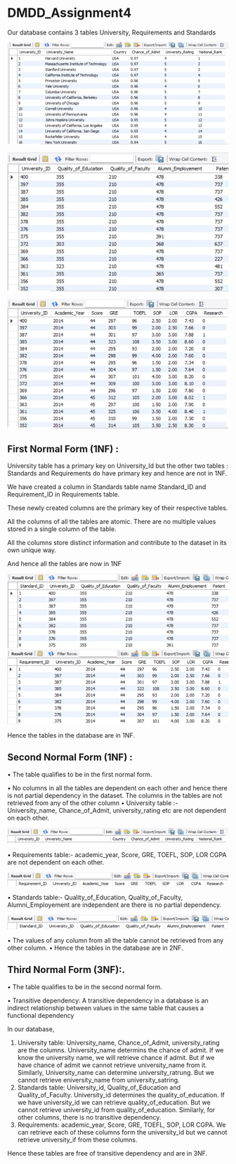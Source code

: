 # DMDD_Assignment4

Our database contains 3 tables University, Requirements and Standards 

![Class Diagram](images/University.jpg)

![Class Diagram](images/Standards.jpg)

![Class Diagram](images/Requirements.jpg)

## First Normal Form (1NF) :

University table has a primary key on University_Id but the other two tables : Standards and Requirements do have primary key and hence are not in 1NF. 

We have created a column in Standards table name Standard_ID and Requirement_ID in Requirements table.

These newly created columns are the primary key of their respective tables.

All the columns of all the tables are atomic. There are no multiple values stored in a single column of the table.

All the columns store distinct information and contribute to the dataset in its own unique way.

And hence all the tables are now in 1NF

![Class Diagram](images/Picture1.jpg)
![Class Diagram](images/primary_key.jpg)

Hence the tables in the database are in 1NF.

## Second Normal Form (1NF) :

•	The table qualifies to be in the first normal form.

•	No columns in all the tables are dependent on each other and hence there is not partial dependency in the dataset. The columns in the tables are not retrieved from any of the other column
•	University table :- University_name, Chance_of_Admit, university_rating etc are not dependent on each other.

![Class Diagram](images/2nf1.jpg)

•	Requirements table:- academic_year, Score, GRE, TOEFL, SOP, LOR CGPA are not dependent on each other.

![Class Diagram](images/2nf2.jpg)

•	Standards table:- Quality_of_Education, Quality_of_Faculty, Alumni_Employement are independent are there is no partial dependency.

![Class Diagram](images/2nf3.jpg)

•	The values of any column from all the table cannot be retrieved from any other column.
•	Hence the tables in the database are in 2NF.

## Third Normal Form (3NF):.
•	The table qualifies to be in the second normal form.

•	Transitive dependency: A transitive dependency in a database is an indirect relationship between values in the same table that causes a functional dependency

In our database, 
1)	University table:  University_name, Chance_of_Admit, university_rating are the columns. University_name determins the chance of admit. If we know the university name, we will retrieve chance if admit. But if we have chance of admit we cannot retrieve university_name from it.
Similarly, University_name can determine university_ratrung. But we cannot retrieve eniversity_name from university_satring.
2)	Standards table: University_id, Quality_of_Education and  Quality_of_Faculty. University_id determines the quality_of_education. If we have university_id we can retrieve quality_of_education. But we cannot retrieve university_id from quality_of_education.
Similarly, for other columns, there is no transitive dependency.
3)	Requirements: academic_year, Score, GRE, TOEFL, SOP, LOR CGPA.
We can retrieve each of these columns form the university_id but we cannot retrieve university_if from these columns. 

Hence these tables are free of transitive dependency and are in 3NF. 








